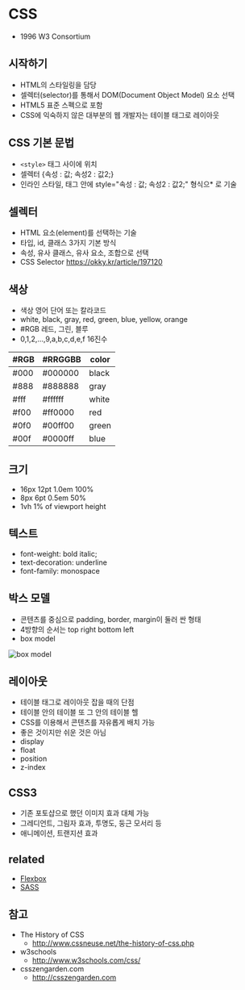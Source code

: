 # CSS
* 1996 W3 Consortium

## 시작하기
* HTML의 스타일링을 담당
* 셀렉터(selector)를 통해서 DOM(Document Object Model) 요소 선택
* HTML5 표준 스펙으로 포함
* CSS에 익숙하지 않은 대부분의 웹 개발자는 테이블 태그로 레이아웃

## CSS 기본 문법
* `<style>` 태그 사이에 위치
* 셀렉터 {속성 : 값; 속성2 : 값2;}
* 인라인 스타일, 태그 안에 style="속성 : 값; 속성2 : 값2;" 형식으* 로 기술

## 셀렉터
* HTML 요소(element)를 선택하는 기술
* 타입, id, 클래스 3가지 기본 방식
* 속성, 유사 클래스, 유사 요소, 조합으로 선택
* CSS Selector https://okky.kr/article/197120

## 색상
* 색상 영어 단어 또는 칼라코드
* white, black, gray, red, green, blue, yellow, orange
* #RGB 레드, 그린, 블루
* 0,1,2,...,9,a,b,c,d,e,f 16진수

| #RGB | #RRGGBB | color |
|---|---|---|
| #000 | #000000 | black |
| #888 | #888888 | gray  |
| #fff | #ffffff | white |
| #f00 | #ff0000 | red   |
| #0f0 | #00ff00 | green |
| #00f | #0000ff | blue  |

## 크기
* 16px 12pt 1.0em 100%
*  8px  6pt 0.5em  50%
*  1vh 1% of viewport height

## 텍스트
* font-weight: bold italic;
* text-decoration: underline
* font-family: monospace

## 박스 모델
* 콘텐츠를 중심으로 padding, border, margin이 둘러 싼 형태
* 4방향의 순서는 top right bottom left
* box model

<img src="https://okdevtv.com/images/css/boxmodel.webp" alt="box model" />

## 레이아웃
* 테이블 태그로 레이아웃 잡을 때의 단점
* 테이블 안의 테이블 또 그 안의 테이블 헬
* CSS를 이용해서 콘텐츠를 자유롭게 배치 가능
* 좋은 것이지만 쉬운 것은 아님
* display
* float
* position
* z-index

## CSS3
* 기존 포토샵으로 했던 이미지 효과 대체 가능
* 그레디언트, 그림자 효과, 투명도, 둥근 모서리 등
* 애니메이션, 트랜지션 효과

## related
* [Flexbox](/mib/css/flexbox)
* [SASS](/mib/css/sass)

##  참고
* The History of CSS
  * http://www.cssneuse.net/the-history-of-css.php
* w3schools
  * http://www.w3schools.com/css/
* csszengarden.com
  * http://csszengarden.com
